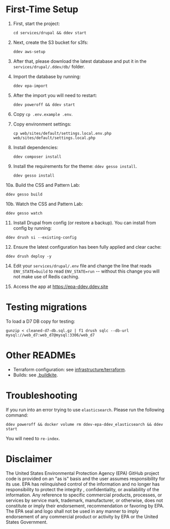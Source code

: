 # First-Time Setup

1. First, start the project:

   ```
   cd services/drupal && ddev start
   ```

2. Next, create the S3 bucket for s3fs:

   ```
   ddev aws-setup
   ```

3. After that, please download the latest database and put it in the `services/drupal/.ddev/db/` folder.

4. Import the database by running: 

   ```   
   ddev epa-import 
   ```

5. After the import you will need to restart:

   ```   
   ddev poweroff && ddev start
   ```

6. Copy `cp .env.example .env`.

7. Copy environment settings:
   
   ```    
   cp web/sites/default/settings.local.env.php web/sites/default/settings.local.php
   ```

8. Install dependencies: 

   ```
   ddev composer install
   ```

9. Install the requirements for the theme: `ddev gesso install`.

   ```
   ddev gesso install
   ```

10a. Build the CSS and Pattern Lab: 
   ```
   ddev gesso build
   ```
10b. Watch the CSS and Pattern Lab:
   ```
   ddev gesso watch
   ```

11. Install Drupal from config (or restore a backup).  You can install from config by running:
   ```
   ddev drush si --existing-config
   ``` 

12. Ensure the latest configuration has been fully applied and clear cache: 
   ```
   ddev drush deploy -y
   ```

14. Edit your `services/drupal/.env` file and change the line that reads `ENV_STATE=build` to read `ENV_STATE=run` -- without this change you will not make use of Redis caching.

15. Access the app at https://epa-ddev.ddev.site

# Testing migrations

To load a D7 DB copy for testing:

```
gunzip < cleaned-d7-db.sql.gz | f1 drush sqlc --db-url mysql://web_d7:web_d7@mysql:3306/web_d7
```

# Other READMEs

- Terraform configuration: see [infrastructure/terraform](infrastructure/terraform/README.md).
- Builds: see [.buildkite](.buildkite/README.md).

# Troubleshooting

If you run into an error trying to use `elasticsearch`. Please run the following command:
```
ddev poweroff && docker volume rm ddev-epa-ddev_elasticsearch && ddev start
```

You will need to `re-index`.

# Disclaimer

The United States Environmental Protection Agency (EPA) GitHub project code is provided on an "as is" basis and the user assumes responsibility for its use.  EPA has relinquished control of the information and no longer has responsibility to protect the integrity , confidentiality, or availability of the information.  Any reference to specific commercial products, processes, or services by service mark, trademark, manufacturer, or otherwise, does not constitute or imply their endorsement, recommendation or favoring by EPA.  The EPA seal and logo shall not be used in any manner to imply endorsement of any commercial product or activity by EPA or the United States Government.
